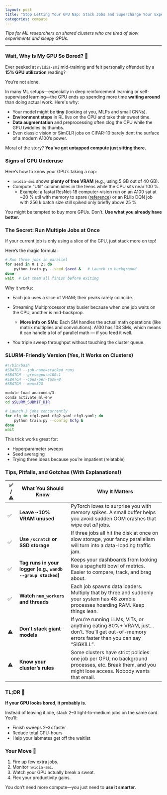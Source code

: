 ```yaml
---
layout: post
title: "Stop Letting Your GPU Nap: Stack Jobs and Supercharge Your Experiments"
categories: compute
---
```


*Tips for ML researchers on shared clusters who are tired of slow experiments and sleepy GPUs.*

---

### Wait, Why Is My GPU So Bored? 🥹

Ever peeked at `nvidia-smi` mid-training and felt personally offended by a **15% GPU utilization** reading?

You’re not alone.

In many ML setups—especially in deep reinforcement learning or self-supervised learning—the GPU ends up spending more time **waiting around** than doing actual work. Here's why:

- Your model might be **tiny** (looking at you, MLPs and small CNNs).
- **Environment steps** in RL live on the CPU and take their sweet time.
- **Data augmentation** and preprocessing often clog the CPU while the GPU twiddles its thumbs.
- Even classic vision or SimCLR jobs on CIFAR-10 barely dent the surface of a modern A100’s power.

Moral of the story? **You’ve got untapped compute just sitting there.**


###  Signs of GPU Underuse

Here’s how to know your GPU’s taking a nap:

- `nvidia-smi` shows **plenty of free VRAM** (e.g., using 5 GB out of 40 GB).
- Compute “Util” column idles in the teens while the CPU sits near 100 %.
  - Example: a fastai ResNet-18 computer-vision run on an A100 sat at ~20 % util with memory to spare ([reference](https://stackoverflow.com/questions/75553862/low-utilization-of-the-a100-gpu-with-fastai)) or an RLlib DQN job with 256 k batch size still spiked only briefly above 25 %

You might be tempted to buy more GPUs. Don’t. **Use what you already have better.**


### The Secret: Run Multiple Jobs at Once

If your current job is only using a slice of the GPU, just stack more on top!

Here’s the magic formula:

```bash
# Run three jobs in parallel
for seed in 0 1 2; do
    python train.py --seed $seed &   # Launch in background
done
wait  # Let them all finish before exiting
````

Why it works:

- Each job uses a slice of VRAM; their peaks rarely coincide.

- Streaming Multiprocessor stay busier because when one job waits on the CPU, another is mid-backprop.
  - **More info on SMs:** Each SM handles the actual math operations (like matrix multiplies and convolutions). A100 has 108 SMs, which means it can handle a lot of parallel math — if you feed it well.

- You triple sweep throughput without touching the cluster queue.


### SLURM-Friendly Version (Yes, It Works on Clusters)

```bash
#!/bin/bash
#SBATCH --job-name=stacked_runs
#SBATCH --gres=gpu:a100:1
#SBATCH --cpus-per-task=8
#SBATCH --mem=32G

module load anaconda/3
conda activate ml-env
cd $SLURM_SUBMIT_DIR

# Launch 3 jobs concurrently
for cfg in cfg1.yaml cfg2.yaml cfg3.yaml; do
    python train.py --config $cfg & 
done
wait
```

This trick works great for:

* Hyperparameter sweeps
* Seed averaging
* Trying three ideas because you’re impatient (relatable)


### Tips, Pitfalls, and Gotchas (With Explanations!)

| ✅ / ⚠️ | What You Should Know                                        | Why It Matters                                                                                                                                     |
| ------ | ----------------------------------------------------------- | -------------------------------------------------------------------------------------------------------------------------------------------------- |
| ✅      | **Leave \~10% VRAM unused**                                 | PyTorch loves to surprise you with memory spikes. A small buffer helps you avoid sudden OOM crashes that wipe out *all* jobs.                      |
| ✅      | **Use `/scratch` or SSD storage**                           | If three jobs all hit the disk at once on slow storage, your fancy parallelism will turn into a data-loading traffic jam.                          |
| ✅      | **Tag runs in your logger (e.g., `wandb --group stacked`)** | Keeps your dashboards from looking like a spaghetti bowl of metrics. Easier to compare, track, and brag about.                                     |
| ✅      | **Watch `num_workers` and threads**                         | Each job spawns data loaders. Multiply that by three and suddenly your system has 48 zombie processes hoarding RAM. Keep things lean.              |
| ⚠️     | **Don’t stack giant models**                                | If you’re running LLMs, ViTs, or anything eating 80%+ VRAM, just... don’t. You’ll get out-of-memory errors faster than you can say “SIGKILL”.      |
| ⚠️     | **Know your cluster’s rules**                               | Some clusters have strict policies: one job per GPU, no background processes, etc. Break them, and you might lose access. Nobody wants that email. |


### TL;DR 💛

**If your GPU looks bored, it probably is.**

Instead of leaving it idle, stack 2–3 light-to-medium jobs on the same card. You’ll:

* Finish sweeps 2–3x faster
* Reduce total GPU-hours
* Help your labmates get off the waitlist



### Your Move 💅

1. Fire up few extra jobs.
2. Monitor `nvidia-smi`.
3. Watch your GPU actually break a sweat.
4. Flex your productivity gains.

You don’t need more compute—you just need to **use it smarter**.
